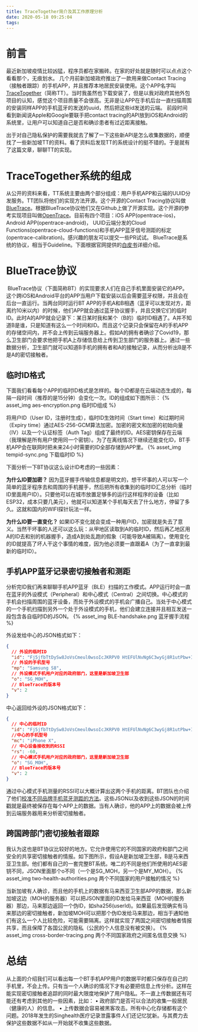 ```yaml
---
title: TraceTogether简介及其工作原理分析
date: 2020-05-18 09:25:04
tags:
---
```


# 前言
最近新加坡疫情比较凶猛，程序员都在家搬砖。在家的好处就是随时可以点点这个看看那个，无痕划水。
几个月前新加坡政府推出了一款用来做Contact Tracing（接触者跟踪）的手机APP，并且推荐本地居民安装使用。这个APP名字叫[TraceTogether](https://www.tracetogether.gov.sg/)（简称TT）。当时我虽然也下载安装了，但是以我对政府其他外包项目的认知，感觉这个项目质量不会很高。无非是让APP在手机后台一直扫描周围的安装同样APP的手机蓝牙的发送的uuid，然后把这些id发送的云端。
前段时间看到新闻说Apple和Google要联手把contact tracing的API放到iOS和Android的系统里，让用户可以知道自己是否和确诊患者有过近距离接触。

出于对自己隐私保护的需要我就去了解了一下这些新API是怎么收集数据的，顺便找了一些新加坡TT的资料。看了资料后发现TT的系统设计的挺不错的。于是就有了这篇文章，聊聊TT的实现。

# TraceTogether系统的组成
从公开的资料来看，TT系统主要由两个部分组成：用户手机APP和云端的UUID分发服务。TT团队将他们的实现方法开源。这个开源的Contact Tracing协议叫做[BlueTrace](https://bluetrace.io/)。根据BlueTrace协议他们又在Github上做了开源实现。这个开源的参考实现项目叫做[OpenTrace](https://github.com/OpenTrace-community)。目前有四个项目：iOS APP(opentrace-ios)， Android APP(opentrace-android)， UUID云端分发的Cloud Functions(opentrace-cloud-functions)和手机APP蓝牙信号测距的标定(opentrace-calibration)。感兴趣的朋友可以提交一些PR试试。
BlueTrace是系统的协议，相当于Guideline。下面根据官网提供的[白皮书](https://bluetrace.io/static/bluetrace_whitepaper-938063656596c104632def383eb33b3c.pdf)详细介绍。

# BlueTrace协议
 BlueTrace协议（下面简称BT）的实现要求人们在自己手机里面安装它的APP。这个跨iOS和Android平台的APP当用户下载安装以后会需要蓝牙权限，并且会在后台一直运行。当两台同时运行BT APP的手机A和B相遇（蓝牙可以发现对方，距离约10米以内）的时候，他们APP就会通过蓝牙协议握手，并且交换它们的临时ID。此时A的APP就会记录下：某日某时我和某个（B的）临时ID相遇了。A并不知道B是谁，只是知道有这么一个时间和ID。而且这个记录只会保留在A的手机APP的存储空间内，并不会上传到云端服务器上。假如A的拥有者确诊了Covid19，那么卫生部门会要求他把手机A上存储信息给上传到卫生部门的服务器上。通过一些数据分析，卫生部门就可以知道B手机的拥有者和A的接触记录，从而分析出B是不是A的密切接触者。

## 临时ID格式
下面我们看看每个APP的临时ID格式是怎样的。每个ID都是在云端动态生成的，每隔一段时间（推荐的是15分钟）会变化一次。ID的组成如下图所示：
{% asset_img aes-encryption.png 临时ID组成 %}

将用户ID（User ID，注册时生成），临时ID生效时间（Start time）和过期时间（Expiry time）通过AES-256-GCM算法加密。加密的密文和加密的初始向量（IV）以及一个认证标签（Auth Tag）组成了最终的ID。AES密钥保存在云端（我理解是所有用户使用同一个密钥）。为了在离线情况下继续还能变化ID，BT手机APP会在联网时把未来24小时需要的ID全部存储到APP里。
{% asset_img tempid-sync.png 下载临时ID %}

下面分析一下BT协议这么设计ID考虑的一些因素：

**为什么ID要加密？**
因为蓝牙握手传输信息都是明文的，想干坏事的人可以写一个简单的蓝牙程序去和周围的手机握手，然后把所有收集到的临时ID汇总分析（临时ID里面用户ID）。只要他可以在城市放置足够多的运行这样程序的设备（比如ESP32，成本只要几美元），他就可以知道某个手机每天去了什么地方，停留了多久。这就和国内的WIFI探针玩法一样。

**为什么ID要一直变化？**
如果ID不变化就会变成一种用户ID，加密就是失去了意义。当然干坏事的人还可以这么玩：从甲地区读取到A的临时ID，然后再乙地区用A的ID去和别的机器握手，造成A到处乱跑的假象（可能导致A被隔离）。使用变化的ID就提高了坏人干这个事情的难度，因为他必须要一直跟着A（为了一直拿到最新的临时ID）。

## 手机APP蓝牙记录密切接触者和测距
分析完ID我们再来聊聊手机APP蓝牙（BLE）扫描的工作模式。APP运行时会一直在蓝牙的外设模式（Peripheral）和中心模式（Central）之间切换。中心模式的手机会扫描周围的蓝牙设备，而处于外设模式的手机会广播自己。当处于中心模式的一个手机扫描到另外一个处于外设模式的手机，他们会建立连接并且相互发送一段包含各自临时ID的JSON。
{% asset_img BLE-handshake.png 蓝牙握手流程 %}

外设发给中心的JSON格式如下：
```json
{  
  // 外设的临时ID
  "id": "Fj5jfbTtDySw8JoVsCmeul0wsoIcJKRPV0 HtEFUlNvNg6C3wyGj8R1utPbw+Iz8tqAdpbxR1 nSvr+ILXPG==",  
  // 外设的手机型号
  "mp": "Samsung S8", 
  // 外设模式手机用户对应的政府部门，这里是新加坡卫生部
  "o": "SG_MOH", 
  // BlueTrace的版本号
  "v": 2
}
```

中心返回给外设的JSON格式如下：
```json
{ 
  // 中心的临时ID
  "id": "Fj5jfbTtDySw8JoVsCmeul0wsoIcJKRPV0 HtEFUlNvNg6C3wyGj8R1utPbw+Iz8tqAdpbxR1 nSvr+ILXPG==",  
  //中心的手机型号 
  "mc": "iPhone X", 
  // 中心设备接收到的RSSI 
  "rs": -60,  
  // 中心模式手机用户对应的政府部门，这里是新加坡卫生部
  "o": "SG_MOH", 
  // BlueTrace的版本号
  "v": 2  
}
```

通过中心模式手机测量的RSSI可以大概计算出这两个手机的距离。BT团队也介绍了他们[校准不同品牌手机蓝牙测距的方法](https://github.com/opentrace-community/opentrace-calibration/blob/master/Trial%20Methodologies.md)。这些JSON以及收到这些JSON的时间戳就是最终被保存在每个APP上的数据。当有人确诊，他的APP上的数据会被上传到云端服务器用来分析密切接触者。

## 跨国跨部门密切接触者跟踪
我认为这也是BT协议比较好的地方。它允许使用它的不同国家的政府和部门之间安全的共享密切接触者的情报。如下图所示，假设A是新加坡卫生部，B是马来西亚卫生部。他们都有自己的一套完整BT系统。唯二的不同是他们所使用的AES密钥不同，JSON里面那个o不同（一个是SG_MOH，另一个是MY_MOH）。
{% asset_img two-health-authorities.png 两个不同国家的用户接触的情况 %}

当新加坡有人确诊，而且他的手机上的数据有马来西亚卫生部APP的数据，那么新加坡这边（MOH的服务器）可以把JSON里面的ID发给马来西亚（MOH的服务器）那边，马来那边返回一个伪ID，如sha256(userId)。如果最后发现确实有马来那边的密切接触者，新加坡MOH可以把那个伪ID发给马来那边，相当于通知他们有这么一个人比较危险，可能需要隔离。这样就实现了两国之间密切接触者情报共享，而且保障了各国公民的隐私（公民的个人信息没有被交换）。
{% asset_img cross-border-tracing.png 两个不同国家政府之间匿名信息交换 %}

# 总结
从上面的介绍我们可以看出每一个BT手机APP用户的数据平时都只保存在自己的手机里，不会上传。只有当一个人确诊的情况下才有必要把信息上传分析。这样在能实现密切接触者追踪的同时最大限度地保护了用户隐私。不一直上传数据还有可能还有考虑到其他的一些因素，比如：
	• 政府部门是否可以合法的收集一般居民（健康的人）的信息。
	• 上传数据会容易被黑客攻击。所有中心化存储都有这个问题。2018年发生的Singhealth医疗记录泄露事件人们还记忆犹新。与其费力去保护这些数据不如从一开始就不收集这些数据。
